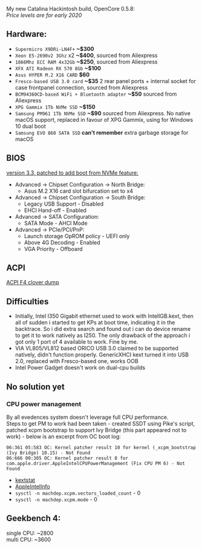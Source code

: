 My new Catalina Hackintosh build, OpenCore 0.5.8:  
*Price levels are for early 2020*

## Hardware:
- `Supermicro X9DRi-LN4F+` **~$300**
- `Xeon E5-2690v2 3Ghz` x2  **~$400**, sourced from Aliexpress
- `1866Mhz ECC RAM 4x32Gb` **~$250**, sourced from Aliexpress
- `XFX ATI Radeon RX 570 8Gb` **~$100**
- `Asus HYPER M.2 X16 CARD` **$60**
- `Fresco-based USB 3.0 card` **~$35** 2 rear panel ports + internal socket for case frontpanel connection, sourced from Aliexpress
- `BCM94360CD-based WiFi + Bluetooth adapter` **~$50** sourced from Aliexpress
- `XPG Gammix 1Tb NVMe SSD` **~$150**
- `Samsung PM961 1Tb NVMe SSD` **~$90** sourced from Aliexpress. No native macOS support, replaced in favour of XPG Gammix, using for Windows 10 dual boot
- `Samsung EVO 860 SATA SSD` **can't remember** extra garbage storage for macOS

## BIOS
[version 3.3, patched to add boot from NVMe feature:](BIOS.zip)
  - Advanced -> Chipset Configuration -> North Bridge:  
    * Asus M.2 X16 card slot bifurcation set to x4
  - Advanced -> Chipset Configuration -> South Bridge:  
    * Legacy USB Support - Disabled
    * EHCI Hand-off - Enabled
  - Advanced -> SATA Configuration:
    * SATA Mode - AHCI Mode
  - Advanced -> PCIe/PCI/PnP:
    * Launch storage OpROM policy - UEFI only
    * Above 4G Decoding - Enabled
    * VGA Priority - Offboard

## ACPI
[ACPI F4 clover dump](ACPI.zip)

## Difficulties
- Initially, Intel I350 Gigabit ethernet used to work with IntelIGB.kext, then all of sudden i started to get KPs at boot time, indicating it in the backtrace. So i did extra search and found out i can do device rename to get it to work natively as I250. The only drawback of the approach i got only 1 port of 4 available to work. Fine by me.
- VIA VL805/VL812 based ORICO USB 3.0 claimed to be supported natively, didn't function properly. GenericXHCI kext turned it into USB 2.0, replaced with Fresco-based one, works OOB
- Intel Power Gadget doesn't work on dual-cpu builds

## No solution yet
### CPU power management 
By all evedences system doesn't leverage full CPU performance.  
Steps to get PM to work had been taken - created SSDT using Pike's script, patched xcpm bootstrap to support Ivy Bridge (this part appeared not to work) - below is an excerpt from OC boot log:
```
06:361 05:583 OC: Kernel patcher result 10 for kernel (_xcpm_bootstrap (Ivy Bridge) 10.15) - Not Found
06:666 00:305 OC: Kernel patcher result 8 for com.apple.driver.AppleIntelCPUPowerManagement (Fix CPU PM 6) - Not Found
```

- [kextstat](kextstat.txt)
- [AppleIntelInfo](AppleIntelInfo.MD)
- `sysctl -n machdep.xcpm.vectors_loaded_count` - 0
- `sysctl -n machdep.xcpm.mode` - 0


## Geekbench 4:
  single CPU: ~2800  
  multi CPU: ~3600